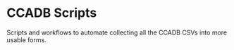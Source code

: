 # CCADB Scripts

Scripts and workflows to automate collecting all the CCADB CSVs into more usable forms.
